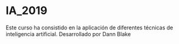 # IA_2019
Este curso ha consistido en la aplicación de diferentes técnicas de inteligencia artificial. 
Desarrollado por Dann Blake
